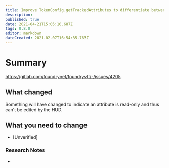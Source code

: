 ```yaml
---
title: Improve TokenConfig.getTrackedAttributes to differentiate between "base" attributes which can be edited and "derived" attributes which are deterministic. Prevent the editing derived tracked attributes through the Token HUD.
description: 
published: true
date: 2021-04-21T15:05:10.687Z
tags: 0.8.0
editor: markdown
dateCreated: 2021-02-07T16:54:35.763Z
---
```


# Summary
https://gitlab.com/foundrynet/foundryvtt/-/issues/4205

## What changed

Something will have changed to indicate an attribute is read-only and thus can't be edited by the HUD.

## What you need to change

- [Unverified]

### Research Notes

- 